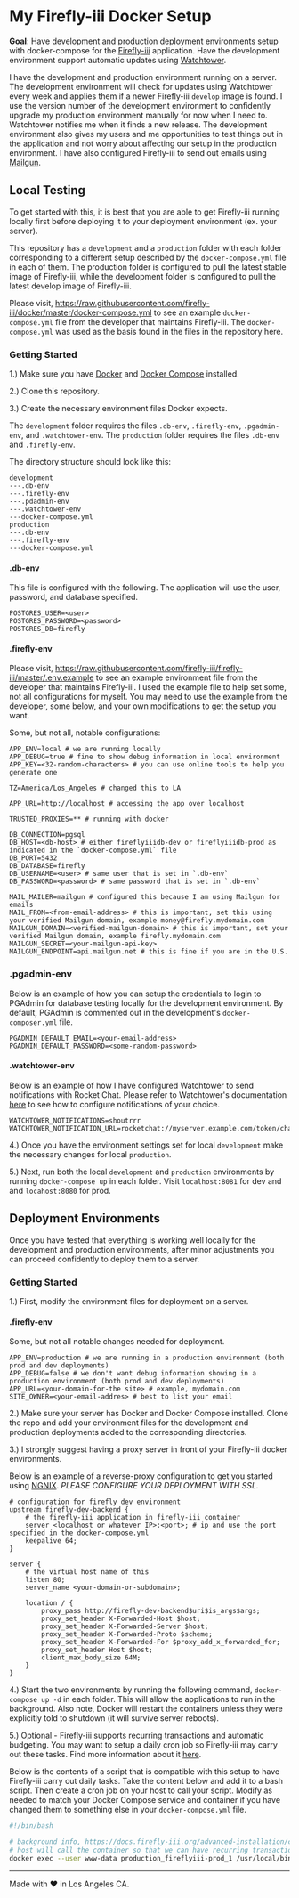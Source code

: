# My Firefly-iii Docker Setup

**Goal**: Have development and production deployment environments setup
with docker-compose for the [Firefly-iii](https://www.firefly-iii.org/) application. Have the development environment support automatic updates using
[Watchtower](https://containrrr.github.io/watchtower/).

I have the development and production environment running on a server. The development environment will check for updates using Watchtower every week and applies them if a newer Firefly-iii `develop` image is found. I use the version number of the development environment to confidently upgrade my production environment manually for now when I need to. Watchtower notifies me when it finds a new release. The development environment also gives my users and me opportunities to test things out in the application and not worry about affecting our setup in the production environment. I have also configured Firefly-iii
to send out emails using [Mailgun](https://www.mailgun.com/).

## Local Testing

To get started with this, it is best that you are able to get Firefly-iii running locally
first before deploying it to your deployment environment (ex. your server).

This repository has a `development` and a `production` folder with each folder corresponding
to a different setup described by the `docker-compose.yml` file in each of them. The
production folder is configured to pull the latest stable image of Firefly-iii, while the
development folder is configured to pull the latest develop image of Firefly-iii.

Please visit, https://raw.githubusercontent.com/firefly-iii/docker/master/docker-compose.yml
to see an example `docker-compose.yml` file from the developer that maintains Firefly-iii.
The `docker-compose.yml` was used as the basis found in the files in the repository here.

### Getting Started

1.) Make sure you have [Docker](https://www.docker.com/) and [Docker Compose](https://docs.docker.com/compose/) installed.

2.) Clone this repository.

3.) Create the necessary environment files Docker expects.

The `development` folder requires the files `.db-env`, `.firefly-env`, `.pgadmin-env`, and `.watchtower-env`.
The `production` folder requires the files `.db-env` and `.firefly-env`.

The directory structure should look like this:

```
development
---.db-env
---.firefly-env
---.pdadmin-env
---.watchtower-env
---docker-compose.yml
production
---.db-env
---.firefly-env
---docker-compose.yml
```

#### .db-env

This file is configured with the following. The application will use the user, password,
and database specified.

```
POSTGRES_USER=<user>
POSTGRES_PASSWORD=<password>
POSTGRES_DB=firefly
```

#### .firefly-env

Please visit, https://raw.githubusercontent.com/firefly-iii/firefly-iii/master/.env.example
to see an example environment file from the developer that maintains Firefly-iii.
I used the example file to help set some, not all configurations for myself. You may need to
use the example from the developer, some below, and your own modifications to get the setup
you want.

Some, but not all, notable configurations:

```
APP_ENV=local # we are running locally
APP_DEBUG=true # fine to show debug information in local environment
APP_KEY=<32-random-characters> # you can use online tools to help you generate one

TZ=America/Los_Angeles # changed this to LA

APP_URL=http://localhost # accessing the app over localhost

TRUSTED_PROXIES=** # running with docker

DB_CONNECTION=pgsql
DB_HOST=<db-host> # either fireflyiiidb-dev or fireflyiiidb-prod as indicated in the `docker-compose.yml` file
DB_PORT=5432
DB_DATABASE=firefly
DB_USERNAME=<user> # same user that is set in `.db-env`
DB_PASSWORD=<password> # same password that is set in `.db-env`

MAIL_MAILER=mailgun # configured this because I am using Mailgun for emails
MAIL_FROM=<from-email-address> # this is important, set this using your verified Mailgun domain, example money@firefly.mydomain.com
MAILGUN_DOMAIN=<verified-mailgun-domain> # this is important, set your verified Mailgun domain, example firefly.mydomain.com
MAILGUN_SECRET=<your-mailgun-api-key>
MAILGUN_ENDPOINT=api.mailgun.net # this is fine if you are in the U.S.
```

### .pgadmin-env

Below is an example of how you can setup the credentials to login to PGAdmin for database testing locally for the development environment. By default, PGAdmin is commented
out in the development's `docker-composer.yml` file.

```
PGADMIN_DEFAULT_EMAIL=<your-email-address>
PGADMIN_DEFAULT_PASSWORD=<some-random-password>
```

#### .watchtower-env

Below is an example of how I have configured Watchtower to send notifications with Rocket Chat. Please refer to Watchtower's
documentation [here](https://containrrr.dev/watchtower/notifications/) to see how to configure notifications of your choice.

```
WATCHTOWER_NOTIFICATIONS=shoutrrr
WATCHTOWER_NOTIFICATION_URL=rocketchat://myserver.example.com/token/channel
```

4.) Once you have the environment settings set for local `development` make the necessary changes for local `production`.

5.) Next, run both the local `development` and `production` environments by running
`docker-compose up` in each folder. Visit `localhost:8081` for dev and and `locahost:8080`
for prod.

## Deployment Environments

Once you have tested that everything is working well locally for the development and
production environments, after minor adjustments you can proceed confidently to deploy them
to a server.

### Getting Started

1.) First, modify the environment files for deployment on a server.

#### .firefly-env

Some, but not all notable changes needed for deployment.

```
APP_ENV=production # we are running in a production environment (both prod and dev deployments)
APP_DEBUG=false # we don't want debug information showing in a production environment (both prod and dev deployments)
APP_URL=<your-domain-for-the site> # example, mydomain.com
SITE_OWNER=<your-email-addres> # best to list your email
```

2.) Make sure your server has Docker and Docker Compose installed. Clone the repo and add
your environment files for the development and production deployments added to the
corresponding directories.

3.) I strongly suggest having a proxy server in front of your Firefly-iii docker environments.

Below is an example of a reverse-proxy configuration to get you started using [NGNIX](https://www.nginx.com/).
*PLEASE CONFIGURE YOUR DEPLOYMENT WITH SSL.*

```
# configuration for firefly dev environment
upstream firefly-dev-backend {
    # the firefly-iii application in firefly-iii container
    server <localhost or whatever IP>:<port>; # ip and use the port specified in the docker-compose.yml
    keepalive 64;
}

server {
    # the virtual host name of this
    listen 80;
    server_name <your-domain-or-subdomain>;

    location / {
        proxy_pass http://firefly-dev-backend$uri$is_args$args;
        proxy_set_header X-Forwarded-Host $host;
        proxy_set_header X-Forwarded-Server $host;
        proxy_set_header X-Forwarded-Proto $scheme;
        proxy_set_header X-Forwarded-For $proxy_add_x_forwarded_for;
        proxy_set_header Host $host;
        client_max_body_size 64M;
    }
}

```

4.) Start the two environments by running the following command, `docker-compose up -d` in each folder. This will
allow the applications to run in the background. Also note, Docker will restart the containers unless
they were explicitly told to shutdown (it will survive server reboots).

5.) Optional - Firefly-iii supports recurring transactions and automatic budgeting. You may want to setup a daily cron job
so Firefly-iii may carry out these tasks. Find more information about it [here](https://docs.firefly-iii.org/firefly-iii/advanced-installation/cron/).

Below is the contents of a script that is compatible with this setup to have Firefly-iii carry out daily tasks. Take the
content below and add it to a bash script. Then create a cron job on your host to call your script. Modify as needed to
match your Docker Compose service and container if you have changed them to something else in your `docker-compose.yml` file.

```bash
#!/bin/bash

# background info, https://docs.firefly-iii.org/advanced-installation/cron#call-the-cron-job-from-the-host-system
# host will call the container so that we can have recurring transactions
docker exec --user www-data production_fireflyiii-prod_1 /usr/local/bin/php /var/www/html/artisan firefly-iii:cron
```

----------------------------------------------------------------------------------------------------------
Made with ♥ in Los Angeles CA.
